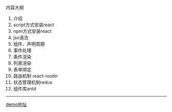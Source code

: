 内容大纲

1. 介绍
2. script方式安装react
3. npm方式安装react
4. jsx语法
5. 组件、声明周期
6. 事件处理
7. 条件渲染
8. 列表渲染
9. 表单绑定
10. 路由机制 react-router
11. 状态管理机制redux
12. 组件库antd



---

[demo地址](https://github.com/pluslicy/react_demos.git)